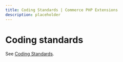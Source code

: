 ```yaml
---
title: Coding Standards | Commerce PHP Extensions
description: placeholder 
---
```


# Coding standards

See [Coding Standards](https://devdocs.magento.com/guides/v2.4/coding-standards/bk-coding-standards.html).
